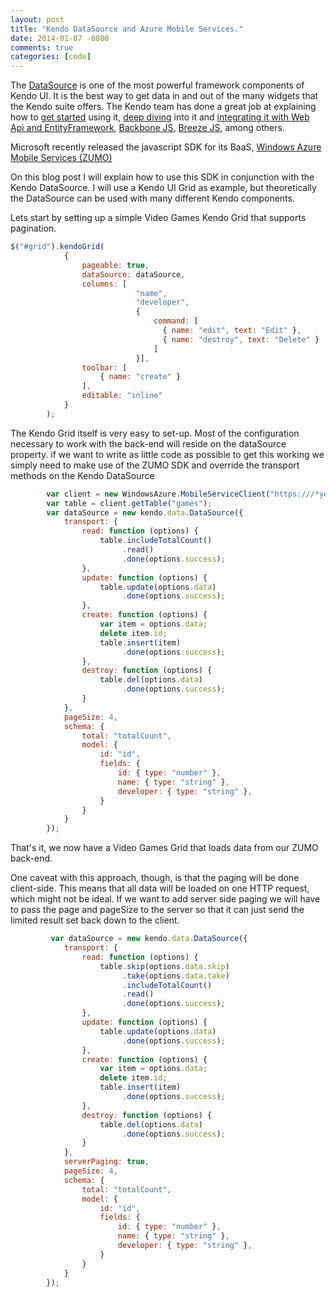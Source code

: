 ```yaml
---
layout: post
title: "Kendo DataSource and Azure Mobile Services."
date: 2014-01-07 -0800
comments: true
categories: [code]
---
```


The [DataSource](http://demos.kendoui.com/web/datasource/index.html) is one of the most powerful framework components of Kendo UI. It is the best way to get data in and out of the many widgets that the Kendo suite offers.
The Kendo team has done a great job at explaining how to [get started](http://docs.kendoui.com/getting-started/framework/datasource/overview) using it, [deep diving](http://www.kendoui.com/blogs/teamblog/posts/13-01-24/learning_kendo_data_datasource.aspx) into it and [integrating it with Web Api and EntityFramework](http://www.kendoui.com/blogs/teamblog/posts/12-10-25/using_kendo_ui_with_mvc4_webapi_odata_and_ef.aspx), [Backbone JS](http://www.kendoui.com/blogs/teamblog/posts/13-02-07/wrapping_a_backbone_collection_in_a_kendo_data_datasource.aspx), [Breeze JS](http://www.kendoui.com/blogs/teamblog/posts/13-02-21/breeze_js_and_the_kendo_ui_datasource.aspx), among others.

Microsoft recently released the javascript SDK for its BaaS, [Windows Azure Mobile Services (ZUMO)](http://www.windowsazure.com/en-us/develop/mobile/)

On this blog post I will explain how to use this SDK in conjunction with the Kendo DataSource.
I will use a Kendo UI Grid as example, but theoretically the DataSource can be used with many different Kendo components.

Lets start by setting up a simple Video Games Kendo Grid that supports pagination.

```javascript
$("#grid").kendoGrid(
            {
                pageable: true,
                dataSource: dataSource,
                columns: [
                            "name",
                            "developer",
                            {
                                command: [
                                  { name: "edit", text: "Edit" },
                                  { name: "destroy", text: "Delete" }
                                ]
                            }],
                toolbar: [
                    { name: "create" }
                ],
                editable: "inline"
            }
        );
```

The Kendo Grid itself is very easy to set-up. Most of the configuration necessary to work with the back-end will reside on the dataSource property.
if we want to write as little code as possible to get this working we simply need to make use of the ZUMO SDK and override the transport methods on the Kendo DataSource


```javascript
		var client = new WindowsAzure.MobileServiceClient("https:///*your ZUMO service name here*/.azure-mobile.net/", "/*Your API KEY here*/");
        var table = client.getTable("games");
    	var dataSource = new kendo.data.DataSource({
            transport: {
                read: function (options) {
                    table.includeTotalCount()
                         .read()
                         .done(options.success);
                },
                update: function (options) {
                    table.update(options.data)
                         .done(options.success);
                },
                create: function (options) {
                    var item = options.data;
                    delete item.id;
                    table.insert(item)
                         .done(options.success);
                },
                destroy: function (options) {
                    table.del(options.data)
                         .done(options.success);
                }
            },
            pageSize: 4,
            schema: {
                total: "totalCount",
                model: {
                    id: "id",
                    fields: {
                        id: { type: "number" },
                        name: { type: "string" },
                        developer: { type: "string" },
                    }
                }
            }
        });
```

That's it, we now have a Video Games Grid that loads data from our ZUMO back-end.

One caveat with this approach, though, is that the paging will be done client-side. This means that all data will be loaded on one HTTP request, which might not be ideal.
If we want to add server side paging we will have to pass the page and pageSize to the server so that it can just send the limited result set back down to the client.


```javascript
         var dataSource = new kendo.data.DataSource({
            transport: {
                read: function (options) {
                    table.skip(options.data.skip)
                         .take(options.data.take)
                         .includeTotalCount()
                         .read()
                         .done(options.success);
                },
                update: function (options) {
                    table.update(options.data)
                         .done(options.success);
                },
                create: function (options) {
                    var item = options.data;
                    delete item.id;
                    table.insert(item)
                         .done(options.success);
                },
                destroy: function (options) {
                    table.del(options.data)
                         .done(options.success);
                }
            },
            serverPaging: true,
            pageSize: 4,
            schema: {
                total: "totalCount",
                model: {
                    id: "id",
                    fields: {
                        id: { type: "number" },
                        name: { type: "string" },
                        developer: { type: "string" },
                    }
                }
            }
        });
```